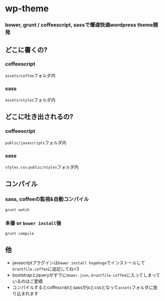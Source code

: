 # wp-theme

### bower, grunt / coffeescript, sassで爆速快適wordpress theme開発

## どこに書くの?
### coffeescript
``assets/coffee``フォルダ内
### sass
``assets/styles``フォルダ内

## どこに吐き出されるの?
### coffeescript
``public/javascripts``フォルダ内
### sass
``styles.css``
``public/styles``フォルダ内

## コンパイル
### sass, coffeeの監視&自動コンパイル
```
grunt watch
```
### 本番 or ``bower install``後
```
grunt compile
```

## 他
- javascriptプラグインは``bower install hogehoge``でインストールして``Gruntfile.coffee``に追記してね<3
- bootstrapとjqueryがすでに``bower.json``, ``Gruntfile.coffee``に入ってしまっているのはご愛嬌
- コンパイルするとcoffescriptとsassがjsとcssとなって``assets``フォルダに放り込まれます

